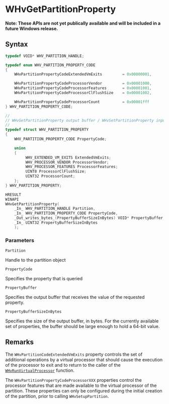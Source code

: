 # WHvGetPartitionProperty
**Note: These APIs are not yet publically available and will be included in a future Windows release.**

## Syntax
```C
typedef VOID* WHV_PARTITION_HANDLE;

typedef enum WHV_PARTITION_PROPERTY_CODE
{
    WHvPartitionPropertyCodeExtendedVmExits         = 0x00000001,

    WHvPartitionPropertyCodeProcessorVendor         = 0x00001000,
    WHvPartitionPropertyCodeProcessorFeatures       = 0x00001001,
    WHvPartitionPropertyCodeProcessorClFlushSize    = 0x00001002,

    WHvPartitionPropertyCodeProcessorCount          = 0x00001fff
} WHV_PARTITION_PROPERTY_CODE;

//
// WHvGetPartitionProperty output buffer / WHvSetPartitionProperty input buffer
//
typedef struct WHV_PARTITION_PROPERTY
{
    WHV_PARTITION_PROPERTY_CODE PropertyCode;

    union
    {
         WHV_EXTENDED_VM_EXITS ExtendedVmExits;
         WHV_PROCESSOR_VENDOR ProcessorVendor;
         WHV_PROCESSOR_FEATURES ProcessorFeatures;
         UINT8 ProcessorClFlushSize;
         UINT32 ProcessorCount;
    };
} WHV_PARTITION_PROPERTY;

HRESULT
WINAPI
WHvGetPartitionProperty(
    _In_ WHV_PARTITION_HANDLE Partition,
    _In_ WHV_PARTITION_PROPERTY_CODE PropertyCode,
    _Out_writes_bytes_(PropertyBufferSizeInBytes) VOID* PropertyBuffer,
    _In_ UINT32 PropertyBufferSizeInBytes
    );
```
### Parameters

`Partition`

Handle to the partition object

`PropertyCode`

Specifies the property that is queried

`PropertyBuffer` 

Specifies the output buffer that receives the value of the requested property. 

`PropertyBufferSizeInBytes` 

Specifies the size of the output buffer, in bytes. For the currently available set of properties, the buffer should be large enough to hold a 64-bit value.  

## Remarks

The `WHvPartitionCodeExtendedVmExits` property controls the set of additional operations by a virtual processor that should cause the execution of the processor to exit and to return to the caller of the [`WHvRunVirtualProcessor`](WHvRunVirtualProcessor.md) function.

The `WHvPartitionPropertyCodeProcessorXXX` properties control the processor features that are made available to the virtual processor of the partition. These properties can only be configured during the initial creation of the partition, prior to calling `WHvSetupPartition`.